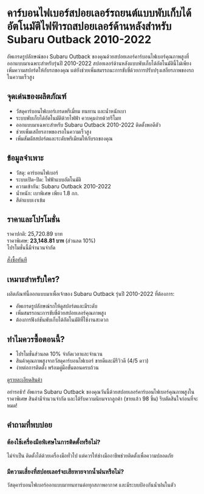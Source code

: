 <h1>คาร์บอนไฟเบอร์สปอยเลอร์รถยนต์แบบพับเก็บได้อัตโนมัติไฟฟ้ารถสปอยเลอร์ด้านหลังสําหรับ Subaru Outback 2010-2022</h1>
<p>อัพเกรดรูปลักษณ์ของ Subaru Outback ของคุณด้วยสปอยเลอร์คาร์บอนไฟเบอร์คุณภาพสูงที่ออกแบบมาเฉพาะสำหรับรุ่นปี 2010-2022 สปอยเลอร์ด้านหลังแบบพับเก็บได้อัตโนมัตินี้ไม่เพียงเพิ่มความสปอร์ตให้กับรถของคุณ แต่ยังช่วยเพิ่มสมรรถนะการขับขี่ด้วยการปรับปรุงเสถียรภาพของรถในความเร็วสูง</p>

<h2>จุดเด่นของผลิตภัณฑ์</h2>
<ul>
<li>วัสดุคาร์บอนไฟเบอร์เกรดพรีเมี่ยม ทนทาน และน้ำหนักเบา</li>
<li>ระบบพับเก็บได้อัตโนมัติด้วยไฟฟ้า ควบคุมง่ายด้วยรีโมท</li>
<li>ออกแบบมาเฉพาะสำหรับ Subaru Outback 2010-2022 ติดตั้งพอดีตัว</li>
<li>ช่วยเพิ่มเสถียรภาพของรถในความเร็วสูง</li>
<li>เพิ่มสัมผัสสปอร์ตและระดับพรีเมียมให้กับรถของคุณ</li>
</ul>

<h2>ข้อมูลจำเพาะ</h2>
<ul>
<li>วัสดุ: คาร์บอนไฟเบอร์</li>
<li>ระบบเปิด-ปิด: ไฟฟ้าแบบอัตโนมัติ</li>
<li>ความเข้ากัน: Subaru Outback 2010-2022</li>
<li>น้ำหนัก: เบาพิเศษ เพียง 1.8 กก.</li>
<li>สีดำแบบเงาเข้ม</li>
</ul>

<h2>ราคาและโปรโมชั่น</h2>
<p>ราคาปกติ: <span class="line-through">25,720.89 บาท</span><br>
ราคาพิเศษ: <strong class="text-red-600">23,148.81 บาท</strong> (ส่วนลด 10%)<br>
โปรโมชั่นนี้มีจำนวนจำกัด</p>

<div class="flex justify-center my-2">
  <a href="https://buy.csgad.com/oDPbniy" rel="nofollow sponsored" target="_blank" class="py-2 px-4 rounded-md text-white font-semibold bg-gradient-to-r from-[#f73c22] to-[#ff7b48]">สั่งซื้อทันที</a>
</div>

<h2>เหมาะสำหรับใคร?</h2>
<p>ผลิตภัณฑ์นี้ออกแบบมาเพื่อเจ้าของ Subaru Outback รุ่นปี 2010-2022 ที่ต้องการ:</p>
<ul>
<li>อัพเกรดรูปลักษณ์รถให้ดูสปอร์ตและมีระดับ</li>
<li>เพิ่มสมรรถนะการขับขี่ด้วยสปอยเลอร์คุณภาพสูง</li>
<li>ต้องการฟังก์ชันพับเก็บได้อัตโนมัติที่ใช้งานสะดวก</li>
</ul>

<h2>ทำไมควรซื้อตอนนี้?</h2>
<ul>
<li>โปรโมชั่นส่วนลด 10% จำกัดเวลาและจำนวน</li>
<li>สินค้าคุณภาพสูงจากวัสดุคาร์บอนไฟเบอร์ ขายดีและมีรีวิวดี (4/5 ดาว)</li>
<li>ง่ายต่อการติดตั้ง พร้อมคู่มือขั้นตอนครบถ้วน</li>
</ul>

<div class="flex justify-center my-2">
  <a href="https://buy.csgad.com/oDPbniy" rel="nofollow sponsored" target="_blank" class="py-2 px-4 rounded-md text-white font-semibold bg-gradient-to-r from-[#f73c22] to-[#ff7b48]">ดูรายละเอียดสินค้า</a>
</div>

<p>อย่ารอช้า! อัพเกรด Subaru Outback ของคุณวันนี้ด้วยสปอยเลอร์คาร์บอนไฟเบอร์คุณภาพสูงในราคาพิเศษ สินค้ามีจำนวนจำกัด และได้รับความนิยมจากลูกค้า (ขายแล้ว 98 ชิ้น) รีบตัดสินใจก่อนที่จะหมด!</p>

<h2>คำถามที่พบบ่อย</h2>
<h3>ต้องใช้เครื่องมือพิเศษในการติดตั้งหรือไม่?</h3>
<p>ไม่จำเป็น ติดตั้งได้ด้วยเครื่องมือทั่วไป แต่ควรให้ช่างมืออาชีพช่วยติดตั้งเพื่อความปลอดภัย</p>

<h3>มีความเสี่ยงที่สปอยเลอร์จะเสียหายจากน้ำฝนหรือไม่?</h3>
<p>วัสดุคาร์บอนไฟเบอร์ออกแบบมาทนทานต่อทุกสภาพอากาศ และมีระบบป้องกันน้ำฝนในตัว</p>